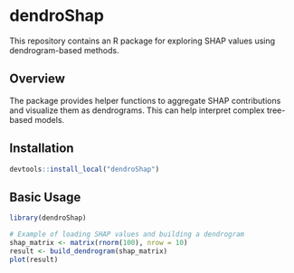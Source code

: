 # dendroShap

This repository contains an R package for exploring SHAP values using dendrogram-based methods.

## Overview

The package provides helper functions to aggregate SHAP contributions and visualize them as dendrograms. This can help interpret complex tree-based models.

## Installation

```R
devtools::install_local("dendroShap")
```

## Basic Usage

```R
library(dendroShap)

# Example of loading SHAP values and building a dendrogram
shap_matrix <- matrix(rnorm(100), nrow = 10)
result <- build_dendrogram(shap_matrix)
plot(result)
```

